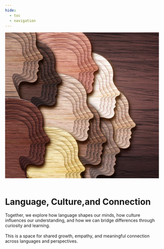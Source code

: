 ```yaml
---
hide:
  - toc
  - navigation
---
```


<div class="grid">
  <img src="/images/heads.png" alt="faces looking right" class="rounded-corners">

  <div>
  <br />
  <h1 class="headline-title">Language, Culture,and Connection</h1>
  
  <p class="headline-text">Together, we explore how language shapes our minds,
how culture influences our understanding, and how we
can bridge differences through curiosity and learning.
<br /> <br />
This is a space for shared growth, empathy, and meaningful connection across languages and perspectives.</p>
  </div>
</div>